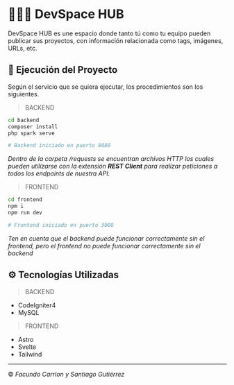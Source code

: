 # 🧑🏻‍💻 DevSpace HUB

DevSpace HUB es une espacio donde tanto tú como tu equipo pueden publicar sus proyectos, con información relacionada como tags, imágenes, URLs, etc.

## 🚀 Ejecución del Proyecto

Según el servicio que se quiera ejecutar, los procedimientos son los siguientes.

> BACKEND

```sh
cd backend
composer install
php spark serve

# Backend iniciado en puerto 8080
```

_Dentro de la carpeta /requests se encuentran archivos HTTP los cuales pueden utilizarse con la extensión **REST Client** para realizar peticiones a todos los endpoints de nuestra API._

> FRONTEND
```sh
cd frontend
npm i
npm run dev

# Frontend iniciado en puerto 3000
```

_Ten en cuenta que el backend puede funcionar correctamente sin el frontend, pero el frontend no puede funcionar correctamente sin el backend_



## ⚙️ Tecnologías Utilizadas

> BACKEND

- CodeIgniter4
- MySQL


> FRONTEND

- Astro
- Svelte
- Tailwind

---

&copy; *Facundo Carrion y Santiago Gutiérrez*